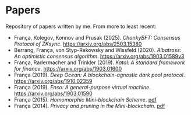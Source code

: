 # Papers
Repository of papers written by me. From more to least recent:

- França, Kolegov, Konnov and Prusak (2025). *ChonkyBFT: Consensus Protocol of ZKsync*. <https://arxiv.org/abs/2503.15380>
- Berrang, França, von Styp-Rekowsky and Wissfeld (2020). *Albatross: An optimistic consensus algorithm*. <https://arxiv.org/abs/1903.01589v3>
- França, Radermacher and Trinkler (2019). *Katal: A standard framework for finance*. <https://arxiv.org/abs/1903.01600>
- França (2019). *Deep Ocean: A blockchain-agnostic dark pool protocol*. <https://arxiv.org/abs/1910.02359>
- França (2019). *Enso: A general-purpose virtual machine*. <https://arxiv.org/abs/1903.01590>
- França (2015). *Homomorphic Mini-blockchain Scheme*. [pdf](HMBC.pdf)
- França (2014). *Privacy and pruning in the Mini-blockchain*. [pdf](Privacy_and_pruning.pdf)
